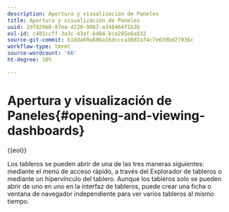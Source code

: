 ```yaml
---
description: Apertura y visualización de Paneles
title: Apertura y visualización de Paneles
uuid: 2df829b8-87ea-4230-9887-a348464f1b2b
exl-id: c481ccff-3a3c-43af-b484-bce295e6a832
source-git-commit: b1dda69a606a16dccca30d2a74c7e63dbd27936c
workflow-type: tm+mt
source-wordcount: '66'
ht-degree: 18%

---
```


# Apertura y visualización de Paneles{#opening-and-viewing-dashboards}

{{eol}}

Los tableros se pueden abrir de una de las tres maneras siguientes: mediante el menú de acceso rápido, a través del Explorador de tableros o mediante un hipervínculo del tablero. Aunque los tableros solo se pueden abrir de uno en uno en la interfaz de tableros, puede crear una ficha o ventana de navegador independiente para ver varios tableros al mismo tiempo.
